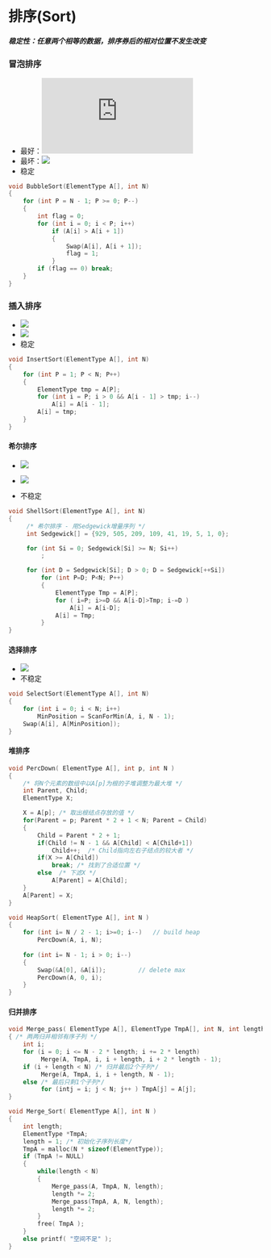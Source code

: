 # 排序(Sort)

##### 稳定性：任意两个相等的数据，排序券后的相对位置不发生改变

### 冒泡排序

* 最好：![](http://latex.codecogs.com/svg.latex?O(N))
* 最坏：![](http://latex.codecogs.com/svg.latex?O(N^2))
* 稳定

```c
void BubbleSort(ElementType A[], int N)
{
    for (int P = N - 1; P >= 0; P--)
    {
        int flag = 0;
        for (int i = 0; i < P; i++)
            if (A[i] > A[i + 1])
            {
                Swap(A[i], A[i + 1]);
                flag = 1;
            }
        if (flag == 0) break;
    }
}
```

### 插入排序

*  ![](http://latex.codecogs.com/svg.latex?T_{best}=O(N))
*  ![](http://latex.codecogs.com/svg.latex?T_{worst}=O(N^2))
* 稳定

```c
void InsertSort(ElementType A[], int N)
{
    for (int P = 1; P < N; P++)
    {
        ElementType tmp = A[P];
        for (int i = P; i > 0 && A[i - 1] > tmp; i--)
            A[i] = A[i - 1];
        A[i] = tmp;
    }
}
```

#### 希尔排序

*  ![](http://latex.codecogs.com/svg.latex?T_{ave}=O(N^{\frac{7}{6}}))
*  ![](http://latex.codecogs.com/svg.latex?T_{worst}=O(N^\frac{4}{3}))

* 不稳定

```c
void ShellSort(ElementType A[], int N)
{
     /* 希尔排序 - 用Sedgewick增量序列 */
     int Sedgewick[] = {929, 505, 209, 109, 41, 19, 5, 1, 0};

     for (int Si = 0; Sedgewick[Si] >= N; Si++) 
         ;

     for (int D = Sedgewick[Si]; D > 0; D = Sedgewick[++Si])
         for (int P=D; P<N; P++)
         {
             ElementType Tmp = A[P];
             for ( i=P; i>=D && A[i-D]>Tmp; i-=D )
                 A[i] = A[i-D];
             A[i] = Tmp;
         }
}
```

#### 选择排序

*  ![](http://latex.codecogs.com/svg.latex?T=O(N^2))
* 不稳定

```c
void SelectSort(ElementType A[], int N)
{
    for (int i = 0; i < N; i++)
        MinPosition = ScanForMin(A, i, N - 1);
    Swap(A[i], A[MinPosition]);
}
```

#### 堆排序

```c
void PercDown( ElementType A[], int p, int N )
{
    /* 将N个元素的数组中以A[p]为根的子堆调整为最大堆 */
    int Parent, Child;
    ElementType X;

    X = A[p]; /* 取出根结点存放的值 */
    for(Parent = p; Parent * 2 + 1 < N; Parent = Child)
    {
        Child = Parent * 2 + 1;
        if(Child != N - 1 && A[Child] < A[Child+1])
            Child++;  /* Child指向左右子结点的较大者 */
        if(X >= A[Child])
            break; /* 找到了合适位置 */
        else  /* 下滤X */
            A[Parent] = A[Child];
    }
    A[Parent] = X;
}

void HeapSort( ElementType A[], int N ) 
{
    for (int i= N / 2 - 1; i>=0; i--)	// build heap
        PercDown(A, i, N);
     
    for (int i= N - 1; i > 0; i--)
    {
        Swap(&A[0], &A[i]);			// delete max
        PercDown(A, 0, i);
    }
}
```

#### 归并排序

```c
void Merge_pass( ElementType A[], ElementType TmpA[], int N, int length )
{ /* 两两归并相邻有序子列 */
    int i;
    for (i = 0; i <= N - 2 * length; i += 2 * length)
         Merge(A, TmpA, i, i + length, i + 2 * length - 1);
    if (i + length < N) /* 归并最后2个子列*/
         Merge(A, TmpA, i, i + length, N - 1);
    else /* 最后只剩1个子列*/
         for (intj = i; j < N; j++ ) TmpA[j] = A[j];
}

void Merge_Sort( ElementType A[], int N )
{ 
    int length; 
    ElementType *TmpA;
    length = 1; /* 初始化子序列长度*/
    TmpA = malloc(N * sizeof(ElementType));
    if (TmpA != NULL)
    {
        while(length < N)
        {
            Merge_pass(A, TmpA, N, length);
            length *= 2;
            Merge_pass(TmpA, A, N, length);
            length *= 2;
        }
        free( TmpA );
    }
    else printf( "空间不足" );
}
```

